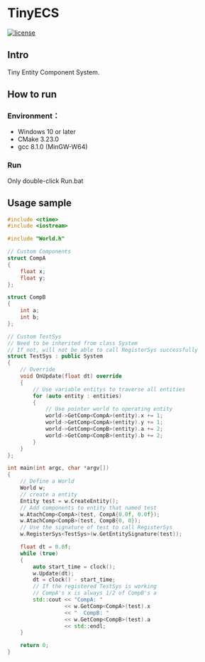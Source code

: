 # TinyECS
[![license](https://img.shields.io/github/license/zhtsu/TinyECS)](LICENSE) 

## Intro
Tiny Entity Component System.

## How to run
### Environment：
- Windows 10 or later
- CMake 3.23.0
- gcc 8.1.0 (MinGW-W64)

### Run
Only double-click Run.bat

## Usage sample
```cpp
#include <ctime>
#include <iostream>

#include "World.h"

// Custom Components
struct CompA
{
	float x;
	float y;
};

struct CompB
{
	int a;
	int b;
};

// Custom TestSys
// Need to be inherited from class System
// If not, will not be able to call RegisterSys successfully
struct TestSys : public System
{
	// Override
	void OnUpdate(float dt) override
	{
		// Use variable entitys to traverse all entities
		for (auto entity : entities)
		{
			// Use pointer world to operating entity
			world->GetComp<CompA>(entity).x += 1;
			world->GetComp<CompA>(entity).y += 1;
			world->GetComp<CompB>(entity).a += 2;
			world->GetComp<CompB>(entity).b += 2;
		}
	}
};

int main(int argc, char *argv[])
{
	// Define a World
	World w;
	// create a entity
	Entity test = w.CreateEntity();
	// Add components to entity that named test
	w.AtachComp<CompA>(test, CompA{0.0f, 0.0f});
	w.AtachComp<CompB>(test, CompB{0, 0});
	// Use the signature of test to call RegisterSys
	w.RegisterSys<TestSys>(w.GetEntitySignature(test));

	float dt = 0.0f;
	while (true)
	{
		auto start_time = clock();
		w.Update(dt);
		dt = clock() - start_time;
		// If the registered TestSys is working
		// CompA's x is always 1/2 of CompB's a
		std::cout << "CompA: "
				  << w.GetComp<CompA>(test).x 
				  << "  CompB: " 
				  << w.GetComp<CompB>(test).a
				  << std::endl;
	}

	return 0;
}

```
